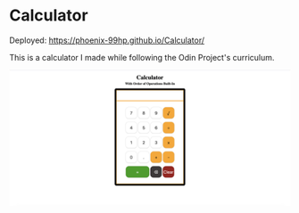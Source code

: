 # Calculator

Deployed: https://phoenix-99hp.github.io/Calculator/

This is a calculator I made while following the Odin Project's curriculum. 

![](calculator.png)